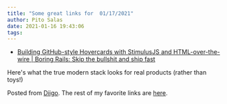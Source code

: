 ```yaml
---
title: "Some great links for  01/17/2021"
author: Pito Salas
date: 2021-01-16 19:43:06
tags: 
---
```



  * [Building GitHub-style Hovercards with StimulusJS and HTML-over-the-wire | Boring Rails: Skip the bullshit and ship fast](<https://boringrails.com/articles/hovercards-stimulus/>)

Here's what the true modern stack looks for real products (rather than toys!)

Posted from [Diigo](<https://www.diigo.com>). The rest of my favorite links
are [here](<https://www.diigo.com/user/pitosalas>).


